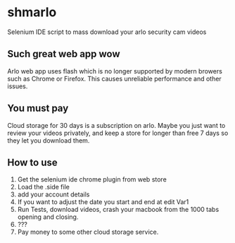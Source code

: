 # shmarlo
Selenium IDE script to mass download your arlo security cam videos

## Such great web app wow
Arlo web app uses flash which is no longer supported by modern browers such as Chrome or Firefox. This causes unreliable performance and other issues.

## You must pay
Cloud storage for 30 days is a subscription on arlo. Maybe you just want to review your videos privately, and keep a store for longer than free 7 days so they let you download them. 

## How to use
1. Get the selenium ide chrome plugin from web store
2. Load the .side file
3. add your account details
4. If you want to adjust the date you start and end at edit Var1
5. Run Tests, download videos, crash your macbook from the 1000 tabs opening and closing.
6. ???
7. Pay money to some other cloud storage service.
